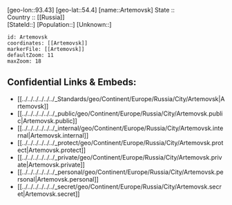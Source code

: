 ﻿---
location: [54.4,93.43] 
mapzoom: [7,12] 
mapmarker: city 
type: City
tags:
- geo/City


SpocWebEntityId: 28887
isDeleted: false
confidential: public

---
[geo-lon::93.43] 
[geo-lat::54.4] 
[name::Artemovsk] 
State ::  
Country :: [[Russia]]  
[StateId::] 
[Population::] 
[Unknown::] 


```leaflet
id: Artemovsk
coordinates: [[Artemovsk]] 
markerFile: [[Artemovsk]] 
defaultZoom: 11 
maxZoom: 18
```


## Confidential Links & Embeds: 
- [[../../../../../../_Standards/geo/Continent/Europe/Russia/City/Artemovsk|Artemovsk]] 
- [[../../../../../../_public/geo/Continent/Europe/Russia/City/Artemovsk.public|Artemovsk.public]] 
- [[../../../../../../_internal/geo/Continent/Europe/Russia/City/Artemovsk.internal|Artemovsk.internal]] 
- [[../../../../../../_protect/geo/Continent/Europe/Russia/City/Artemovsk.protect|Artemovsk.protect]] 
- [[../../../../../../_private/geo/Continent/Europe/Russia/City/Artemovsk.private|Artemovsk.private]] 
- [[../../../../../../_personal/geo/Continent/Europe/Russia/City/Artemovsk.personal|Artemovsk.personal]] 
- [[../../../../../../_secret/geo/Continent/Europe/Russia/City/Artemovsk.secret|Artemovsk.secret]] 

